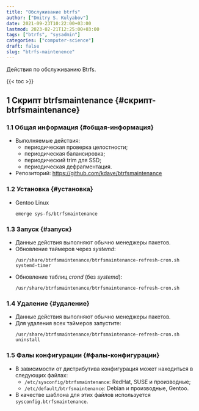 ```yaml
---
title: "Обслуживание btrfs"
author: ["Dmitry S. Kulyabov"]
date: 2021-09-23T10:22:00+03:00
lastmod: 2023-02-21T12:25:00+03:00
tags: ["btrfs", "sysadmin"]
categories: ["computer-science"]
draft: false
slug: "btrfs-maintenence"
---
```


Действия по обслуживанию Btrfs.

<!--more-->

{{< toc >}}


## <span class="section-num">1</span> Скрипт btrfsmaintenance {#скрипт-btrfsmaintenance}


### <span class="section-num">1.1</span> Общая информация {#общая-информация}

-   Выполняемые действия:
    -   периодическая проверка целостности;
    -   периодическая балансировка;
    -   периодический trim для SSD;
    -   периодическая дефрагментация.
-   Репозиторий: <https://github.com/kdave/btrfsmaintenance>


### <span class="section-num">1.2</span> Установка {#установка}

-   Gentoo Linux
    ```shell
    emerge sys-fs/btrfsmaintenance
    ```


### <span class="section-num">1.3</span> Запуск {#запуск}

-   Данные действия выполняют обычно менеджеры пакетов.
-   Обновление таймеров через _systemd_:
    ```shell
    /usr/share/btrfsmaintenance/btrfsmaintenance-refresh-cron.sh systemd-timer
    ```
-   Обновление таблиц _crond_ (без _systemd_):
    ```shell
    /usr/share/btrfsmaintenance/btrfsmaintenance-refresh-cron.sh
    ```


### <span class="section-num">1.4</span> Удаление {#удаление}

-   Данные действия выполняют обычно менеджеры пакетов.
-   Для удаления всех таймеров запустите:
    ```shell
    /usr/share/btrfsmaintenance/btrfsmaintenance-refresh-cron.sh uninstall
    ```


### <span class="section-num">1.5</span> Фалы конфигурации {#фалы-конфигурации}

-   В зависимости от дистрибутива конфигурация может находиться в следующих файлах:
    -   `/etc/sysconfig/btrfsmaintenance`: RedHat, SUSE и производные;
    -   `/etc/default/btrfsmaintenance`: Debian и производные, Gentoo.
-   В качестве шаблона для этих файлов используется `sysconfig.btrfsmaintenance`.
